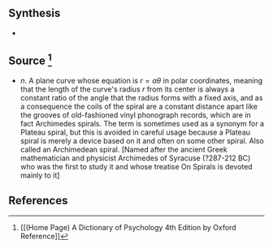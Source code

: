 ## Synthesis
- 
## Source [^1]
- $n$. A plane curve whose equation is $r=a \theta$ in polar coordinates, meaning that the length of the curve's radius $r$ from its center is always a constant ratio of the angle that the radius forms with a fixed axis, and as a consequence the coils of the spiral are a constant distance apart like the grooves of old-fashioned vinyl phonograph records, which are in fact Archimedes spirals. The term is sometimes used as a synonym for a Plateau spiral, but this is avoided in careful usage because a Plateau spiral is merely a device based on it and often on some other spiral. Also called an Archimedean spiral. \[Named after the ancient Greek mathematician and physicist Archimedes of Syracuse (?287-212 BC) who was the first to study it and whose treatise On Spirals is devoted mainly to it]
## References

[^1]: [[(Home Page) A Dictionary of Psychology 4th Edition by Oxford Reference]]